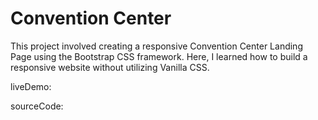 # Convention Center

This project involved creating a responsive Convention Center Landing Page using the Bootstrap CSS framework. Here, I learned how to build a responsive website without utilizing Vanilla CSS.

liveDemo: 

sourceCode: 
